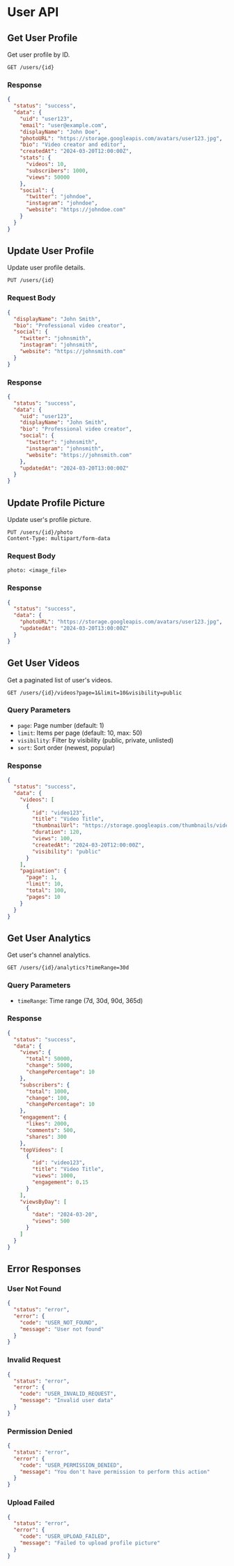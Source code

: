 # User API

## Get User Profile
Get user profile by ID.

```http
GET /users/{id}
```

### Response
```json
{
  "status": "success",
  "data": {
    "uid": "user123",
    "email": "user@example.com",
    "displayName": "John Doe",
    "photoURL": "https://storage.googleapis.com/avatars/user123.jpg",
    "bio": "Video creator and editor",
    "createdAt": "2024-03-20T12:00:00Z",
    "stats": {
      "videos": 10,
      "subscribers": 1000,
      "views": 50000
    },
    "social": {
      "twitter": "johndoe",
      "instagram": "johndoe",
      "website": "https://johndoe.com"
    }
  }
}
```

## Update User Profile
Update user profile details.

```http
PUT /users/{id}
```

### Request Body
```json
{
  "displayName": "John Smith",
  "bio": "Professional video creator",
  "social": {
    "twitter": "johnsmith",
    "instagram": "johnsmith",
    "website": "https://johnsmith.com"
  }
}
```

### Response
```json
{
  "status": "success",
  "data": {
    "uid": "user123",
    "displayName": "John Smith",
    "bio": "Professional video creator",
    "social": {
      "twitter": "johnsmith",
      "instagram": "johnsmith",
      "website": "https://johnsmith.com"
    },
    "updatedAt": "2024-03-20T13:00:00Z"
  }
}
```

## Update Profile Picture
Update user's profile picture.

```http
PUT /users/{id}/photo
Content-Type: multipart/form-data
```

### Request Body
```
photo: <image_file>
```

### Response
```json
{
  "status": "success",
  "data": {
    "photoURL": "https://storage.googleapis.com/avatars/user123.jpg",
    "updatedAt": "2024-03-20T13:00:00Z"
  }
}
```

## Get User Videos
Get a paginated list of user's videos.

```http
GET /users/{id}/videos?page=1&limit=10&visibility=public
```

### Query Parameters
- `page`: Page number (default: 1)
- `limit`: Items per page (default: 10, max: 50)
- `visibility`: Filter by visibility (public, private, unlisted)
- `sort`: Sort order (newest, popular)

### Response
```json
{
  "status": "success",
  "data": {
    "videos": [
      {
        "id": "video123",
        "title": "Video Title",
        "thumbnailUrl": "https://storage.googleapis.com/thumbnails/video123.jpg",
        "duration": 120,
        "views": 100,
        "createdAt": "2024-03-20T12:00:00Z",
        "visibility": "public"
      }
    ],
    "pagination": {
      "page": 1,
      "limit": 10,
      "total": 100,
      "pages": 10
    }
  }
}
```

## Get User Analytics
Get user's channel analytics.

```http
GET /users/{id}/analytics?timeRange=30d
```

### Query Parameters
- `timeRange`: Time range (7d, 30d, 90d, 365d)

### Response
```json
{
  "status": "success",
  "data": {
    "views": {
      "total": 50000,
      "change": 5000,
      "changePercentage": 10
    },
    "subscribers": {
      "total": 1000,
      "change": 100,
      "changePercentage": 10
    },
    "engagement": {
      "likes": 2000,
      "comments": 500,
      "shares": 300
    },
    "topVideos": [
      {
        "id": "video123",
        "title": "Video Title",
        "views": 1000,
        "engagement": 0.15
      }
    ],
    "viewsByDay": [
      {
        "date": "2024-03-20",
        "views": 500
      }
    ]
  }
}
```

## Error Responses

### User Not Found
```json
{
  "status": "error",
  "error": {
    "code": "USER_NOT_FOUND",
    "message": "User not found"
  }
}
```

### Invalid Request
```json
{
  "status": "error",
  "error": {
    "code": "USER_INVALID_REQUEST",
    "message": "Invalid user data"
  }
}
```

### Permission Denied
```json
{
  "status": "error",
  "error": {
    "code": "USER_PERMISSION_DENIED",
    "message": "You don't have permission to perform this action"
  }
}
```

### Upload Failed
```json
{
  "status": "error",
  "error": {
    "code": "USER_UPLOAD_FAILED",
    "message": "Failed to upload profile picture"
  }
}
``` 